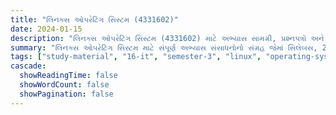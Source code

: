 ```yaml
---
title: "લિનક્સ ઓપરેટિંગ સિસ્ટમ (4331602)"
date: 2024-01-15
description: "લિનક્સ ઓપરેટિંગ સિસ્ટમ (4331602) માટે અભ્યાસ સામગ્રી, પ્રશ્નપત્રો અને ઉકેલો - ઇન્ફોર્મેશન ટેકનોલોજી, સેમેસ્ટર 3"
summary: "લિનક્સ ઓપરેટિંગ સિસ્ટમ માટે સંપૂર્ણ અભ્યાસ સંસાધનોનો સંગ્રહ જેમાં સિલેબસ, 2023-2025ના પ્રશ્નપત્રો અને વિગતવાર ઉકેલોનો સમાવેશ થાય છે"
tags: ["study-material", "16-it", "semester-3", "linux", "operating-system", "4331602"]
cascade:
  showReadingTime: false
  showWordCount: false
  showPagination: false
---
```

